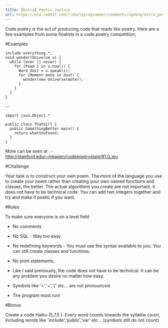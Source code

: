 ```yaml
---
title: [Extra] Poetic Justice
url: https://old.reddit.com/r/dailyprogrammer/comments/2gs0nq/extra_poetic_justice/
---
```


Code poetry is the act of producing code that reads like poetry. Here are a few examples from some finalists in a code poetry competition;

#Examples

    include everything.*;
    void wonder(Universe u) {
      while (ever || never) {
        for (Poem i in u.now()) {
          Word dust = u.speak(i);
          for (Moment mote in dust) {
            wonder(new Universe(mote));
          }
        }
      }
    }

--

    import java.Object.*

    public class ThatGirl {
      public SomethingBetter main() {
        return whatYouFound;
      }
    }

More can be seen at : -  http://stanford.edu/~mkagen/codepoetryslam/#1.0_wu


#Challenge

Your task is to construct your own poem. The more of the language you use to create your poem rather than creating your own named functions and classes, the better. The actual algorithms you create are not important, it does not have to be technical code. You can add two integers together and try and make it poetic if you want.


#Rules

To make sure everyone is on a level field

* No comments

* No SQL - Way too easy.

* No redefining keywords - You must use the syntax available to you. You can still create classes and functions.

* No print statements.

* Like I said previously, the code does not have to be technical. It can be any problem you desire no matter how easy.

* Symbols like '=','+','{' etc... are not pronounced.

* The program must run!


#Bonus

Create a code Haiku (5,7,5 ). Every word counts towards the syllable count, including words like 'include','public','var' etc... (symbols still do not count)